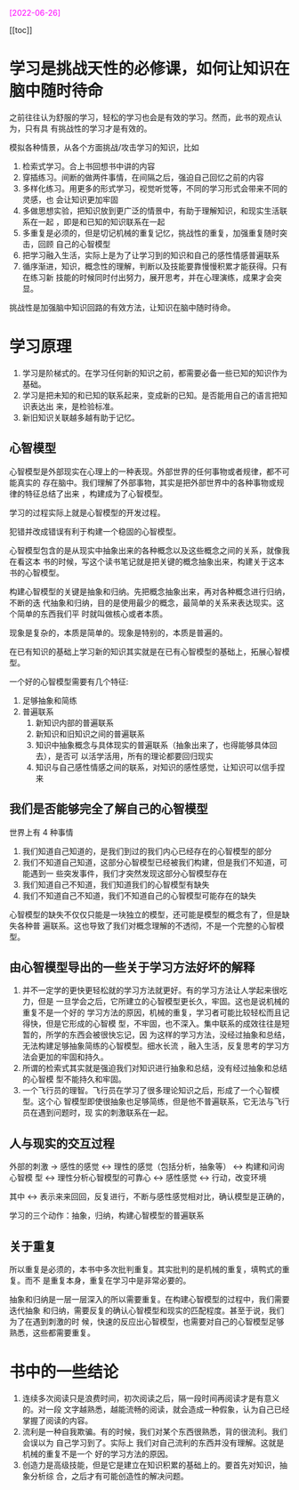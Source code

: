 <font color=magenta>[2022-06-26]</font>

[[toc]]

# 学习是挑战天性的必修课，如何让知识在脑中随时待命

之前往往认为舒服的学习，轻松的学习也会是有效的学习。然而，此书的观点认为，只有具
有挑战性的学习才是有效的。

模拟各种情景，从各个方面挑战/攻击学习的知识，比如

1. 检索式学习。合上书回想书中讲的内容
2. 穿插练习。间断的做两件事情，在间隔之后，强迫自己回忆之前的内容
3. 多样化练习。用更多的形式学习，视觉听觉等，不同的学习形式会带来不同的灵感，也
   会让知识更加牢固
4. 多做思想实验，把知识放到更广泛的情景中，有助于理解知识，和现实生活联系在一起
   ，即是和已知的知识联系在一起
5. 多重复是必须的，但是切记机械的重复记忆，挑战性的重复，加强重复随时突击，回顾
   自己的心智模型
6. 把学习融入生活，实际上是为了让学习到的知识和自己的感性情感普遍联系
7. 循序渐进，知识，概念性的理解，判断以及技能要靠慢慢积累才能获得。只有在练习新
   技能的时候同时付出努力，展开思考，并在心理演练，成果才会突显。

挑战性是加强脑中知识回路的有效方法，让知识在脑中随时待命。

# 学习原理

1. 学习是阶梯式的。在学习任何新的知识之前，都需要必备一些已知的知识作为基础。
2. 学习是把未知的和已知的联系起来，变成新的已知。是否能用自己的语言把知识表达出
   来，是检验标准。
3. 新旧知识关联越多越有助于记忆。

## 心智模型

心智模型是外部现实在心理上的一种表现。外部世界的任何事物或者规律，都不可能真实的
存在脑中。我们理解了外部事物，其实是把外部世界中的各种事物或规律的特征总结了出来
，构建成为了心智模型。

学习的过程实际上就是心智模型的开发过程。

犯错并改成错误有利于构建一个稳固的心智模型。

心智模型包含的是从现实中抽象出来的各种概念以及这些概念之间的关系，就像我在看这本
书的时候，写这个读书笔记就是把关键的概念抽象出来，构建关于这本书的心智模型。

构建心智模型的关键是抽象和归纳。先把概念抽象出来，再对各种概念进行归纳，不断的迭
代抽象和归纳，目的是使用最少的概念，最简单的关系来表达现实。这个简单的东西我们平
时就叫做核心或者本质。

现象是复杂的，本质是简单的。现象是特别的，本质是普遍的。

在已有知识的基础上学习新的知识其实就是在已有心智模型的基础上，拓展心智模型。

一个好的心智模型需要有几个特征:

1. 足够抽象和简练
2. 普遍联系
   1. 新知识内部的普遍联系
   2. 新知识和旧知识之间的普遍联系
   3. 知识中抽象概念与具体现实的普遍联系（抽象出来了，也得能够具体回去），是否可
      以活学活用，所有的理论都要回归现实
   4. 知识与自己感性情感之间的联系，对知识的感性感觉，让知识可以信手捏来

## 我们是否能够完全了解自己的心智模型

世界上有 4 种事情

1. 我们知道自己知道的，是我们到过的我们内心已经存在的心智模型的部分
2. 我们不知道自己知道，这部分心智模型已经被我们构建，但是我们不知道，可能遇到一
   些突发事件，我们才突然发现这部分心智模型存在
3. 我们知道自己不知道，我们知道我们的心智模型有缺失
4. 我们不知道自己不知道，我们不知道自己的心智模型可能存在的缺失

心智模型的缺失不仅仅只能是一块独立的模型，还可能是模型的概念有了，但是缺失各种普
遍联系。这也导致了我们对概念理解的不透彻，不是一个完整的心智模型。

## 由心智模型导出的一些关于学习方法好坏的解释

1. 并不一定学的更快更轻松就的学习方法就更好。有的学习方法让人学起来很吃力，但是
   一旦学会之后，它所建立的心智模型更长久，牢固。这也是说机械的重复不是一个好的
   学习方法的原因，机械的重复，学习者可能比较轻松而且记得快，但是它形成的心智模
   型，不牢固，也不深入。集中联系的成效往往是短暂的，所学的东西会被很快忘记，因
   为这样的学习方法，没经过抽象和总结，无法构建足够抽象简练的心智模型。细水长流
   ，融入生活，反复思考的学习方法会更加的牢固和持久。
2. 所谓的检索式其实就是强迫我们对知识进行抽象和总结，没有经过抽象和总结的心智模
   型不能持久和牢固。
3. 一个飞行员的理智。飞行员在学习了很多理论知识之后，形成了一个心智模型。这个心
   智模型即使很抽象也足够简练，但是他不普遍联系，它无法与飞行员在遇到问题时，现
   实的刺激联系在一起。

## 人与现实的交互过程

外部的刺激 -> 感性的感觉 <-> 理性的感觉（包括分析，抽象等） <-> 构建和问询心智模
型 <-> 理性分析心智模型的可靠心 <-> 感性感觉 <-> 行动，改变环境

其中 <-> 表示来来回回，反复进行，不断与感性感觉相对比，确认模型是正确的，

学习的三个动作：抽象，归纳，构建心智模型的普遍联系

## 关于重复

所以重复是必须的，本书中多次批判重复。其实批判的是机械的重复，填鸭式的重复。而不
是重复本身，重复在学习中是非常必要的。

抽象和归纳是一层一层深入的所以需要重复。在构建心智模型的过程中，我们需要迭代抽象
和归纳，需要反复的确认心智模型和现实的匹配程度。甚至于说，我们为了在遇到刺激的时
候，快速的反应出心智模型，也需要对自己的心智模型足够熟悉，这些都需要重复。

# 书中的一些结论

1. 连续多次阅读只是浪费时间，初次阅读之后，隔一段时间再阅读才是有意义的。对一段
   文字越熟悉，越能流畅的阅读，就会造成一种假象，认为自己已经掌握了阅读的内容。
2. 流利是一种自我欺骗。有的时候，我们对某个东西很熟悉，背的很流利。我们会误以为
   自己学习到了。实际上 我们对自己流利的东西并没有理解。这就是机械的重复不是一个
   好的学习方法的原因。
3. 创造力是高级技能，但是它是建立在知识积累的基础上的。要首先对知识，抽象分析综
   合，之后才有可能创造性的解决问题。
